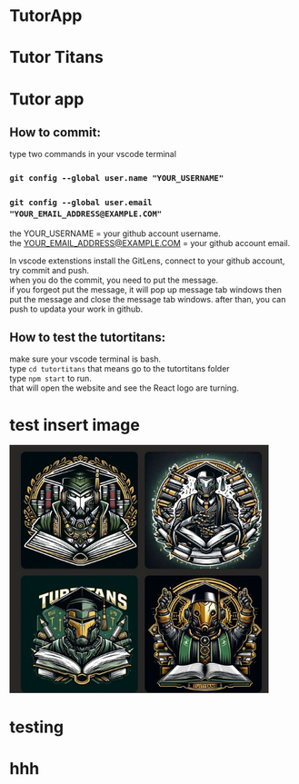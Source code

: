 # TutorApp
# Tutor Titans
# Tutor app

## How to commit: 
type two commands in your vscode terminal
### `git config --global user.name "YOUR_USERNAME"`
### `git config --global user.email "YOUR_EMAIL_ADDRESS@EXAMPLE.COM"`
the YOUR_USERNAME = your github account username.\
the YOUR_EMAIL_ADDRESS@EXAMPLE.COM = your github account email.

In vscode extenstions install the GitLens, connect to your github account, try commit and push.\
when you do the commit, you need to put the message.\
if you forgeot put the message, it will pop up message tab windows
then put the message and close the message tab windows. after than, you can push to updata your work in github.

## How to test the tutortitans:
make sure your vscode terminal is bash.\
type `cd tutortitans` that means go to the tutortitans folder\
type `npm start` to run.\
that will open the website and see the React logo are turning.

# test insert image
![tutorLogo!](images/image.png)

# testing 
# hhh
